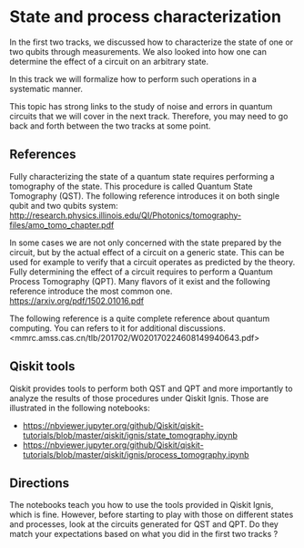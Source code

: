 # State and process characterization

In the first two tracks, we discussed how to characterize the state of one or
two qubits through measurements. We also looked into how one can determine the
effect of a circuit on an arbitrary state.

In this track we will formalize how to perform such operations in a systematic
manner.

This topic has strong links to the study of noise and errors in quantum circuits
that we will cover in the next track. Therefore, you may need to go back and forth
between the two tracks at some point.

## References

Fully characterizing the state of a quantum state requires performing a
tomography of the state. This procedure is called Quantum State Tomography (QST).
The following reference introduces it on both single qubit and two qubits
system:
http://research.physics.illinois.edu/QI/Photonics/tomography-files/amo_tomo_chapter.pdf

In some cases we are not only concerned with the state prepared by the circuit,
but by the actual effect of a circuit on a generic state. This can be used for
example to verify that a circuit operates as predicted by the theory. Fully
determining the effect of a circuit requires to perform a Quantum Process
Tomography (QPT). Many flavors of it exist and the following reference
introduce the most common one.
https://arxiv.org/pdf/1502.01016.pdf

The following reference is a quite complete reference about quantum computing.
You can refers to it for additional discussions.
<mmrc.amss.cas.cn/tlb/201702/W020170224608149940643.pdf>


## Qiskit tools

Qiskit provides tools to perform both QST and QPT and more importantly to analyze
the results of those procedures under Qiskit Ignis. Those are illustrated in the
following notebooks:
- https://nbviewer.jupyter.org/github/Qiskit/qiskit-tutorials/blob/master/qiskit/ignis/state_tomography.ipynb
- https://nbviewer.jupyter.org/github/Qiskit/qiskit-tutorials/blob/master/qiskit/ignis/process_tomography.ipynb

## Directions

The notebooks teach you how to use the tools provided in Qiskit Ignis, which is
fine. However, before starting to play with those on different states and
processes, look at the circuits generated for QST and QPT. Do they match your
expectations based on what you did in the first two tracks ?
